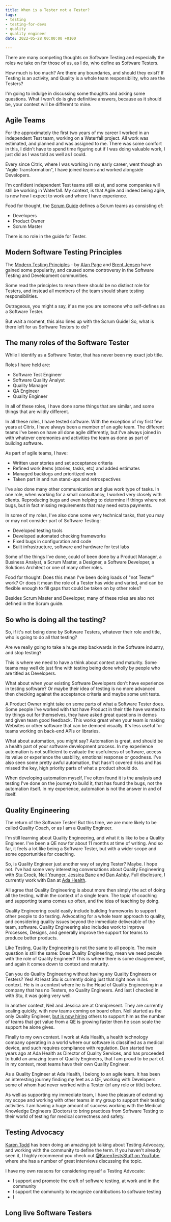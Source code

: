 ```yaml
---
title: When is a Tester not a Tester?
tags:
- testing
- testing-for-devs
- quality
- quality engineer
date: 2022-05-28 00:00:00 +0100

---
```

There are many competing thoughts on Software Testing and especially the roles we take on for those of us, as I do, who define as Software Testers.

How much is too much?  Are there any boundaries, and should they exist? If Testing is an activity, and Quality is a whole team responsibility, who are the Testers?

I'm going to indulge in discussing some thoughts and asking some questions. What I won't do is give definitive answers, because as it should be, your context will be different to mine.

## Agile Teams

For the approximately the first two years of my career I worked in an independent Test team, working on a Waterfall project. All work was estimated, and planned and was assigned to me. There was some comfort in this, I didn't have to spend time figuring out if I was doing valuable work, I just did as I was told as well as I could.

Every since Citrix, where I was working in my early career, went though an "Agile Transformation", I have joined teams and worked alongside Developers.

I'm confident independent Test teams still exist, and some companies will still be working in Waterfall. My context, is that Agile and indeed being agile, is now how I expect to work and where I have experience.

Food for thought, the [Scrum Guide](https://scrumguides.org/scrum-guide.html#scrum-team "Scrum Guide Teams") defines a Scrum teams as consisting of:

* Developers
* Product Owner
* Scrum Master

There is no role in the guide for Tester.

## Modern Software Testing Principles

The [Modern Testing Principles](https://www.ministryoftesting.com/dojo/lessons/modern-testing-principles) - by [Alan Page](https://twitter.com/alanpage "Alan Page on Twitter") and [Brent Jensen](https://twitter.com/BrentMJensen "Brent Jensen on Twitter") have gained some popularity, and caused some controversy in the Software Testing and Development communities.

Some read the principles to mean there should be no distinct role for Testers, and instead all members of the team should share testing responsibilities.

Outrageous, you might a say, if as me you are someone who self-defines as a Software Tester.

But wait a moment, this also lines up with the Scrum Guide! So, what is there left for us Software Testers to do?

## The many roles of the Software Tester

While I identify as a Software Tester, that has never been my exact job title.

Roles I have held are:

* Software Test Engineer
* Software Quality Analyst
* Quality Manager
* QA Engineer
* Quality Engineer

In all of these roles, I have done some things that are similar, and some things that are wildly different.

In all these roles, I have tested software. With the exception of my first few years at Citrix, I have always been a member of an agile team. The different teams I've been on have all done agile differently, but I've always joined in with whatever ceremonies and activities the team as done as part of building software.

As part of agile teams, I have:

* Written user stories and set acceptance criteria
* Refined work items (stories, tasks, etc) and added estimates
* Managed backlogs and prioritized work
* Taken part in and run stand-ups and retrospectives

I've also done many other communication and glue work type of tasks. In one role, when working for a small consultancy, I worked very closely with clients. Reproducing bugs and even helping to determine if things where not bugs, but in fact missing requirements that may need extra payments.

In some of my roles, I've also done some very technical tasks, that you may or may not consider part of Software Testing:

* Developed testing tools
* Developed automated checking frameworks
* Fixed bugs in configuration and code
* Built infrastructure, software and hardware for test labs

Some of the things I've done, could of been done by a Product Manager, a Business Analyst,  a Scrum Master, a Designer, a Software Developer, a Solutions Architect or one of many other roles.

Food for thought: Does this mean I've been doing loads of "not Tester" work? Or does it mean the role of a Tester has wide and varied, and can be flexible enough to fill gaps that could be taken on by other roles?

Besides Scrum Master and Developer, many of these roles are also not defined in the Scrum guide.

## So who is doing all the testing?

So, if it's not being done by Software Testers, whatever their role and title, who is going to do all that testing?

Are we really going to take a huge step backwards in the Software industry, and stop testing?

This is where we need to have a think about context and maturity. Some teams may well do just fine with testing being done wholly by people who are titled as Developers.

What about when your existing Software Developers don't have experience in testing software? Or maybe their idea of testing is no more advanced then checking against the acceptance criteria and maybe some unit tests.

A Product Owner might take on some parts of what a Software Tester does. Some people I've worked with that have Product in their title have wanted to try things out for themselves, they have asked great questions in demos and given team good feedback. This works great when your team is making Websites or other software that can be demoed visually. It's less useful for teams working on back-end APIs or libraries.

What about automation, you might say? Automation is great, and should be a health part of your software development process. In my experience automation is not sufficient to evaluate the usefulness of software, access its value or experience the usability, emotional response or goodness. I've also seen some pretty awful automation, that hasn't covered risks and has missed the key, high priority parts of what a product should do.

When developing automation myself, I've often found it is the analysis and testing I've done on the journey to build it, that has found the bugs, not the automation itself. In my experience, automation is not the answer in and of itself.

## Quality Engineering

The return of the Software Tester! But this time, we are more likely to be called Quality Coach, or as I am a Quality Engineer.

I'm still learning about Quality Engineering, and what it is like to be a Quality Engineer. I've been a QE now for about 11 months at time of writing. And so far, it feels a lot like being a Software Tester, but with a wider scope and some opportunities for coaching.

So, is Quality Engineer just another way of saying Tester? Maybe. I hope not. I've had some very interesting conversations about Quality Engineering with [Stu Crock](https://twitter.com/StooCrock "Stu Crock on Twitter"), [Neil Younger](https://www.linkedin.com/in/neil-younger/ "Neil Younger on LinkedIn"), [Jessica Bane](https://www.linkedin.com/in/jessica-bane-testing-mermaid/ "Jessica Bane on LinkedIn") and [Dan Ashby](https://twitter.com/DanAshby04 "Dan Ashby on Twitter"). Full disclosure, I currently work with Dan at [Ada Health](https://ada.com/ "Ada Health Website").

All agree that Quality Engineering is about more then simply the act of doing all the testing, within the context of a single team. The topic of coaching and supporting teams comes up often, and the idea of teaching by doing.

Quality Engineering could easily include building frameworks to support other people to do testing. Advocating for a whole team approach to quality, and considering quality issues beyond the immediate deliverable of the team, software. Quality Engineering also includes work to improve Processes, Designs, and generally improve the support for teams to produce better products.

Like Testing, Quality Engineering is not the same to all people. The main question is still the same: Does Quality Engineering, mean we need people with the role of Quality Engineer? This is where there is some disagreement, and again it comes down to context and maturity.

Can you do Quality Engineering without having any Quality Engineers or Testers? Yes! At least Stu is currently doing just that right now in his context. He is in a context where he is the Head of Quality Engineering in a company that has no Testers, no Quality Engineers. And last I checked in with Stu, it was going very well.

In another context, Neil and Jessica are at Omnipresent. They are currently scaling quickly, with new teams coming on board often. Neil started as the only Quality Engineer, [but is now hiring](https://www.linkedin.com/feed/update/urn:li:activity:6927559055351672832/ "Neil is hiring QEs") others to support him as the number of teams that get value from a QE is growing faster then he scan scale the support he alone gives.

Finally to my own context. I work at Ada Health, a health technology company operating in a world where our software is classified as a medical device, and such requires compliance with regulation. Dan started two years ago at Ada Health as Director of Quality Services, and has proceeded to build an amazing team of Quality Engineers, that I am proud to be part of. In my context, most teams have their own Quality Engineer.

As a Quality Engineer at Ada Health, I belong to an agile team. It has been an interesting journey finding my feet as a QE, working with Developers some of whom had never worked with a Tester (of any role or title) before.

As well as supporting my immediate team, I have the pleasure of extending my scope and working with other teams in my group to support their testing activities. I am having a huge amount of success working with the Medical Knowledge Engineers (Doctors) to bring practices from Software Testing to their world of testing for medical correctness and safety.

## Testing Advocacy

[Karen Todd](https://www.linkedin.com/in/karen-todd-48b242114/ "Karen Todd on LinkedIn") has been doing an amazing job talking about Testing Advocacy, and working with the community to define the term. If you haven't already seen it, I highly recommend you check out [@KarenTestsStuff on YouTube](https://www.youtube.com/channel/UCaILiR0XEzf0Y1QvibzybCQ "Karen Tests Stuff on YouTube"), where she has a number of great interviews discussing the topic.

I have my own reasons for considering myself a Testing Advocate:

* I support and promote the craft of software testing, at work and in the community
* I support the community to recognize contributions to software testing
* I 

## Long live Software Testers